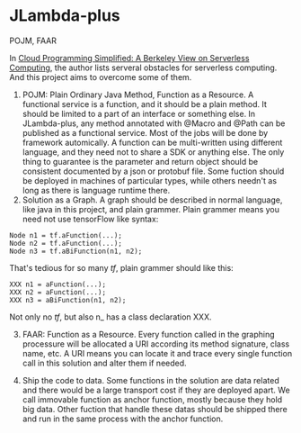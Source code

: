 # JLambda-plus
POJM, FAAR

In [Cloud Programming Simplified: A Berkeley View on Serverless Computing](https://arxiv.org/abs/1902.03383v1), the author lists serveral obstacles for serverless computing. And this project aims to overcome some of them.

1. POJM: Plain Ordinary Java Method, Function as a Resource. A functional service is a function, and it should be a plain method. It should be limited to a part of an interface or something else. In JLambda-plus, any method annotated with @Macro and @Path can be published as a functional service. Most of the jobs will be done by framework automically. A function can be multi-written using different language, and they need not to share a SDK or anything else. The only thing to guarantee is the parameter and return object should be consistent documented by a json or protobuf file. Some fuction should be deployed in machines of particular types, while others needn't as long as there is language runtime there.
2. Solution as a Graph. A graph should be described in normal language, like java in this project, and plain grammer. Plain grammer means you need not use tensorFlow like syntax:
```
Node n1 = tf.aFunction(...);
Node n2 = tf.aFunction(...);
Node n3 = tf.aBiFunction(n1, n2);
```
That's tedious for so many *tf*, plain grammer should like this:
 ```
XXX n1 = aFunction(...);
XXX n2 = aFunction(...);
XXX n3 = aBiFunction(n1, n2);
```
Not only no *tf*, but also n_ has a class declaration XXX.

3. FAAR: Function as a Resource. Every function called in the graphing processure will be allocated a URI according its method signature, class name, etc. A URI means you can locate it and trace every single function call in this solution and alter them if needed.

4. Ship the code to data. Some functions in the solution are data related and there would be a large transport cost if they are deployed apart. We call immovable function as anchor function, mostly because they hold big data. Other fuction that handle these datas should be shipped there and run in the same process with the anchor function.
